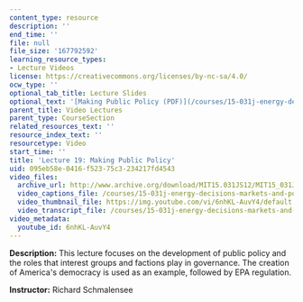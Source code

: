 ```yaml
---
content_type: resource
description: ''
end_time: ''
file: null
file_size: '167792592'
learning_resource_types:
- Lecture Videos
license: https://creativecommons.org/licenses/by-nc-sa/4.0/
ocw_type: ''
optional_tab_title: Lecture Slides
optional_text: '[Making Public Policy (PDF)](/courses/15-031j-energy-decisions-markets-and-policies-spring-2012/resources/mit15_031js12_lec19)'
parent_title: Video Lectures
parent_type: CourseSection
related_resources_text: ''
resource_index_text: ''
resourcetype: Video
start_time: ''
title: 'Lecture 19: Making Public Policy'
uid: 095eb58e-0416-f523-75c3-234217fd4543
video_files:
  archive_url: http://www.archive.org/download/MIT15.031JS12/MIT15_031JS12_lec19_300k.mp4
  video_captions_file: /courses/15-031j-energy-decisions-markets-and-policies-spring-2012/06eea3a5722257f5978282ec62879ab5_6nhKL-AuvY4.vtt
  video_thumbnail_file: https://img.youtube.com/vi/6nhKL-AuvY4/default.jpg
  video_transcript_file: /courses/15-031j-energy-decisions-markets-and-policies-spring-2012/959bbcf0baf2f594f03f0519000e28d5_6nhKL-AuvY4.pdf
video_metadata:
  youtube_id: 6nhKL-AuvY4
---
```


**Description:** This lecture focuses on the development of public policy and the roles that interest groups and factions play in governance. The creation of America's democracy is used as an example, followed by EPA regulation.

**Instructor:** Richard Schmalensee

